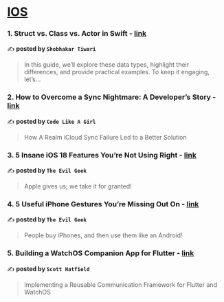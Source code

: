 
<h1><a href=https://medium.com/tag/ios/recommended target="_blank" rel="noopener noreferrer">IOS</a></h1>
<h3>1. Struct vs. Class vs. Actor in Swift - <a href="https://medium.com/@shobhakartiwari/struct-vs-class-vs-actor-in-swift-be9b600bbacc" target="_blank" rel="noopener noreferrer">link</a></h3>

✍️ **posted by `Shobhakar Tiwari`**

<blockquote>In this guide, we’ll explore these data types, highlight their differences, and provide practical examples. To keep it engaging, let’s…</blockquote>

<h3>2. How to Overcome a Sync Nightmare: A Developer’s Story - <a href="https://medium.com/code-like-a-girl/how-to-overcome-a-sync-nightmare-a-developers-story-3d0b26e64779" target="_blank" rel="noopener noreferrer">link</a></h3>

✍️ **posted by `Code Like A Girl`**

<blockquote>How A Realm iCloud Sync Failure Led to a Better Solution</blockquote>

<h3>3. 5 Insane iOS 18 Features You’re Not Using Right - <a href="https://medium.com/@evilgeek/5-insane-ios-18-features-youre-not-using-right-adf47b501300" target="_blank" rel="noopener noreferrer">link</a></h3>

✍️ **posted by `The Evil Geek`**

<blockquote>Apple gives us; we take it for granted!</blockquote>

<h3>4. 5 Useful iPhone Gestures You’re Missing Out On - <a href="https://medium.com/@evilgeek/5-useful-iphone-gestures-youre-missing-out-on-9bdf8e5b154a" target="_blank" rel="noopener noreferrer">link</a></h3>

✍️ **posted by `The Evil Geek`**

<blockquote>People buy iPhones, and then use them like an Android!</blockquote>

<h3>5. Building a WatchOS Companion App for Flutter - <a href="https://medium.com/@Toglefritz/building-a-watchos-companion-app-for-flutter-08f80ea8cb1b" target="_blank" rel="noopener noreferrer">link</a></h3>

✍️ **posted by `Scott Hatfield`**

<blockquote>Implementing a Reusable Communication Framework for Flutter and WatchOS</blockquote>

